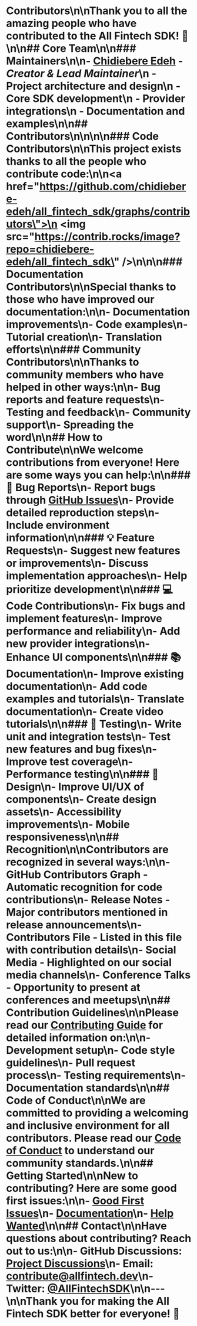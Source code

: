 # Contributors\n\nThank you to all the amazing people who have contributed to the All Fintech SDK! 🎉\n\n## Core Team\n\n### Maintainers\n\n- **[Chidiebere Edeh](https://github.com/chidiebere-edeh)** - *Creator & Lead Maintainer*\n  - Project architecture and design\n  - Core SDK development\n  - Provider integrations\n  - Documentation and examples\n\n## Contributors\n\n<!-- This section will be automatically updated -->\n\n### Code Contributors\n\nThis project exists thanks to all the people who contribute code:\n\n<a href=\"https://github.com/chidiebere-edeh/all_fintech_sdk/graphs/contributors\">\n  <img src=\"https://contrib.rocks/image?repo=chidiebere-edeh/all_fintech_sdk\" />\n</a>\n\n### Documentation Contributors\n\nSpecial thanks to those who have improved our documentation:\n\n- Documentation improvements\n- Code examples\n- Tutorial creation\n- Translation efforts\n\n### Community Contributors\n\nThanks to community members who have helped in other ways:\n\n- Bug reports and feature requests\n- Testing and feedback\n- Community support\n- Spreading the word\n\n## How to Contribute\n\nWe welcome contributions from everyone! Here are some ways you can help:\n\n### 🐛 **Bug Reports**\n- Report bugs through [GitHub Issues](https://github.com/chidiebere-edeh/all_fintech_sdk/issues)\n- Provide detailed reproduction steps\n- Include environment information\n\n### 💡 **Feature Requests**\n- Suggest new features or improvements\n- Discuss implementation approaches\n- Help prioritize development\n\n### 💻 **Code Contributions**\n- Fix bugs and implement features\n- Improve performance and reliability\n- Add new provider integrations\n- Enhance UI components\n\n### 📚 **Documentation**\n- Improve existing documentation\n- Add code examples and tutorials\n- Translate documentation\n- Create video tutorials\n\n### 🧪 **Testing**\n- Write unit and integration tests\n- Test new features and bug fixes\n- Improve test coverage\n- Performance testing\n\n### 🎨 **Design**\n- Improve UI/UX of components\n- Create design assets\n- Accessibility improvements\n- Mobile responsiveness\n\n## Recognition\n\nContributors are recognized in several ways:\n\n- **GitHub Contributors Graph** - Automatic recognition for code contributions\n- **Release Notes** - Major contributors mentioned in release announcements\n- **Contributors File** - Listed in this file with contribution details\n- **Social Media** - Highlighted on our social media channels\n- **Conference Talks** - Opportunity to present at conferences and meetups\n\n## Contribution Guidelines\n\nPlease read our [Contributing Guide](CONTRIBUTING.md) for detailed information on:\n\n- Development setup\n- Code style guidelines\n- Pull request process\n- Testing requirements\n- Documentation standards\n\n## Code of Conduct\n\nWe are committed to providing a welcoming and inclusive environment for all contributors. Please read our [Code of Conduct](CODE_OF_CONDUCT.md) to understand our community standards.\n\n## Getting Started\n\nNew to contributing? Here are some good first issues:\n\n- [Good First Issues](https://github.com/chidiebere-edeh/all_fintech_sdk/labels/good%20first%20issue)\n- [Documentation](https://github.com/chidiebere-edeh/all_fintech_sdk/labels/documentation)\n- [Help Wanted](https://github.com/chidiebere-edeh/all_fintech_sdk/labels/help%20wanted)\n\n## Contact\n\nHave questions about contributing? Reach out to us:\n\n- **GitHub Discussions**: [Project Discussions](https://github.com/chidiebere-edeh/all_fintech_sdk/discussions)\n- **Email**: contribute@allfintech.dev\n- **Twitter**: [@AllFintechSDK](https://twitter.com/AllFintechSDK)\n\n---\n\n**Thank you for making the All Fintech SDK better for everyone!** 🚀